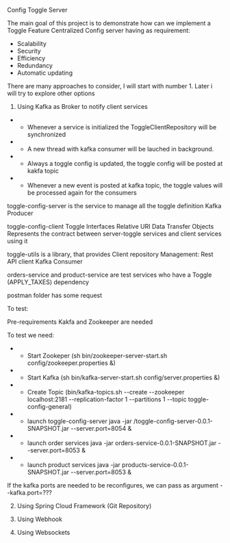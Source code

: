 Config Toggle Server 

The main goal of this project is to demonstrate how can we implement
a Toggle Feature Centralized Config server having as requirement:

* Scalability
* Security
* Efficiency
* Redundancy
* Automatic updating

There are many approaches to consider, I will start with number 1.
Later i will try to explore other options  

1. Using Kafka as Broker to notify client services


* - Whenever a service is initialized the ToggleClientRepository will be synchronized
* - A new thread with kafka consumer will be lauched in background.
* - Always a toggle config is updated, the toggle config will be posted at kakfa topic
* - Whenever a new event is posted at kafka topic, the toggle values will be processed again for the consumers

toggle-config-server is the service to manage all the toggle definition
	Kafka Producer
	
toggle-config-client
	Toggle Interfaces 
	Relative URI
	Data Transfer Objects
	Represents the contract between server-toggle services and client services using it 
	
toggle-utils is a library, that provides Client repository Management:
	Rest API client 
	Kafka Consumer
	
orders-service and product-service are  test services who have a Toggle (APPLY_TAXES) dependency

postman folder has some request

To test:

Pre-requirements
Kakfa and Zookeeper are needed

To test we need:
* - Start Zookeper (sh bin/zookeeper-server-start.sh config/zookeeper.properties &)
* - Start Kafka (sh bin/kafka-server-start.sh config/server.properties &)
* - Create Topic (bin/kafka-topics.sh --create --zookeeper localhost:2181 --replication-factor 1 --partitions 1 --topic toggle-config-general)
* - launch toggle-config-server java -jar /toggle-config-server-0.0.1-SNAPSHOT.jar --server.port=8054 &
* - launch order services	   java -jar orders-service-0.0.1-SNAPSHOT.jar --server.port=8053 &
* - launch product services   java -jar products-service-0.0.1-SNAPSHOT.jar --server.port=8053 &

If the kafka ports are needed to be reconfigures, we can pass as argument --kafka.port=???

2. Using Spring Cloud Framework (Git Repository)


3. Using Webhook


4. Using Websockets








